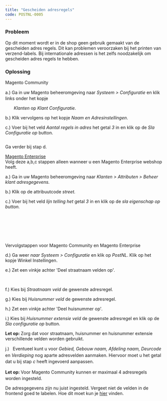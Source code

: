 ```yaml
---
title: "Gescheiden adresregels"
code: POSTNL-0005
---
```


<div class="columnLayout single" data-layout="single">
<div class="cell normal" data-type="normal">
<div class="innerCell">
<p><h3>Probleem</h3></p><p>Op dit moment wordt er in de shop geen gebruik gemaakt van de gescheiden adres regels. Dit kan problemen veroorzaken bij het printen van verzend-labels. Bij internationale adressen is het zelfs noodzakelijk om gescheiden adres regels te hebben.</p><p><h3>Oplossing</h3></p><p>Magento Community</p><p>a.) Ga in uw Magento beheeromgeving naar <em style="font-size: 1.0em;line-height: 1.45em;">Systeem &gt; Configuratie </em>en klik links onder het kopje </p><p>       <em>Klanten</em> op <em>Klant Configuratie.</em></p><p>b.) Klik vervolgens op het kopje <em>Naam en Adresinstellingen</em>.</p><p>c.) Voer bij het veld <em>Aantal regels in adres</em> het getal <em>3</em> in en klik op de <em>Sla Configuratie op </em>button.</p><p><span class="confluence-embedded-file-wrapper"><img class="confluence-embedded-image" draggable="false" src="/download/attachments/8553720/screen1.png?version=1&amp;modificationDate=1496072647000&amp;api=v2" data-image-src="/download/attachments/8553720/screen1.png?version=1&amp;modificationDate=1496072647000&amp;api=v2" data-unresolved-comment-count="0" data-linked-resource-id="14876893" data-linked-resource-version="1" data-linked-resource-type="attachment" data-linked-resource-default-alias="screen1.png" data-base-url="https://docs.tig.nl" data-linked-resource-content-type="image/png" data-linked-resource-container-id="8553720" data-linked-resource-container-version="4" alt=""></span></p><p>Ga verder bij stap d.</p><p><span style="text-decoration: underline;">Magento Enterprise<br></span>Volg deze a,b,c stappen alleen wanneer u een Magento Enterprise webshop heeft.</p><p>a.) Ga in uw Magento beheeromgeving naar <em>Klanten &gt; Attributen &gt; Beheer klant adresgegevens.</em></p><p>b.) Klik op de attribuutcode <em>street.</em></p><p>c.) Voer bij het veld <em>lijn telling het</em> getal <em>3</em> in en klik op de <em>sla eigenschap op button.</em></p><p><span class="confluence-embedded-file-wrapper"><img class="confluence-embedded-image" draggable="false" src="/download/attachments/8553720/screen2.png?version=1&amp;modificationDate=1496072656000&amp;api=v2" data-image-src="/download/attachments/8553720/screen2.png?version=1&amp;modificationDate=1496072656000&amp;api=v2" data-unresolved-comment-count="0" data-linked-resource-id="14876894" data-linked-resource-version="1" data-linked-resource-type="attachment" data-linked-resource-default-alias="screen2.png" data-base-url="https://docs.tig.nl" data-linked-resource-content-type="image/png" data-linked-resource-container-id="8553720" data-linked-resource-container-version="4" alt=""></span> </p><p><br></p><p> </p><p>Vervolgstappen voor Magento Community en Magento Enterprise</p><p>d.) Ga weer <em>naar Systeem &gt; Configuratie</em> en klik op <em>PostNL</em>. Klik op het kopje Winkel Instellingen.</p><p>e.) Zet een vinkje achter 'Deel straatnaam velden op'<em>.</em></p><p><span class="confluence-embedded-file-wrapper"><img class="confluence-embedded-image" draggable="false" src="/download/attachments/8553720/Screen_Shot_2014-12-10_at_15.40_.24_.png?version=1&amp;modificationDate=1496072663000&amp;api=v2" data-image-src="/download/attachments/8553720/Screen_Shot_2014-12-10_at_15.40_.24_.png?version=1&amp;modificationDate=1496072663000&amp;api=v2" data-unresolved-comment-count="0" data-linked-resource-id="14876895" data-linked-resource-version="1" data-linked-resource-type="attachment" data-linked-resource-default-alias="Screen_Shot_2014-12-10_at_15.40_.24_.png" data-base-url="https://docs.tig.nl" data-linked-resource-content-type="image/png" data-linked-resource-container-id="8553720" data-linked-resource-container-version="4" alt=""></span>                   </p><p>f.) Kies bij <em>Straatnaam veld </em>de gewenste adresregel<em>.</em></p><p>g.) Kies bij <em>Huisnummer veld </em>de gewenste adresregel.</p><p>h.) Zet een vinkje achter 'Deel huisnummer op'<em>.</em></p><p>i.) Kies bij <em>Huisnummer extensie veld</em> de gewenste adresregel en klik op de <em>Sla configuratie op </em>button.</p><p><strong>Let op: </strong>Zorg dat voor straatnaam, huisnummer en huisnummer extensie verschillende velden worden gebruikt.</p><p>j.)   Eventueel kunt u voor <em style="font-size: 1.0em;line-height: 1.45em;">Gebied, Gebouw naam, Afdeling naam, Deurcode</em> en<em style="font-size: 1.0em;line-height: 1.45em;"> Verdieping</em> nog aparte adresvelden aanmaken. Hiervoor moet u het getal dat u bij stap <em style="font-size: 1.0em;line-height: 1.45em;">c </em>heeft ingevoerd aanpassen. </p><p><strong style="font-size: 1.0em;line-height: 1.45em;">Let op: </strong>Voor Magento Community kunnen er maximaal 4 adresregels worden ingesteld.               </p><p>De adresgegevens zijn nu juist ingesteld. Vergeet niet de velden in de frontend goed te labelen. Hoe dit moet kun je <a href="https://confluence.tig.nl/hc/nl/articles/210515658" class="external-link" rel="nofollow">hier</a> vinden.</p></div>
</div>
</div>